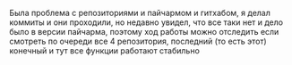 Была проблема с репозиториями и пайчармом и гитхабом, я делал коммиты и они проходили, но недавно увидел, что все таки нет и дело было в версии пайчарма, поэтому ход работы можно отследить если смотреть по очереди все 4 репозитория, последний (то есть этот) конечный и тут все функции работают стабильно
